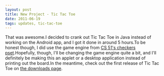 ```yaml
---
layout: post
title: New Project - Tic Tac Toe
date: 2011-06-19
tags: updates, tic-tac-toe
---
```


That was awesome.I decided to crank out Tic Tac Toe in Java instead of working on the Android app, and I got it done in around 5 hours.To be honest though, I did use the game engine from <a href="http://www.seas.harvard.edu/courses/cs51/hw/ps8.pdf" target="blank">CS 51's checkers pset</a>.Hopefully, though, I'll be changing the game engine quite a bit, and I'll definitely be making this an applet or a desktop application instead of printing out the board.In the meantime, check out the first release of Tic Tac Toe on <a href="projects.php?project=4">the downloads page</a>.